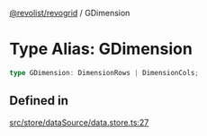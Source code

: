 [@revolist/revogrid](README.md) / GDimension

# Type Alias: GDimension

```ts
type GDimension: DimensionRows | DimensionCols;
```

## Defined in

[src/store/dataSource/data.store.ts:27](https://github.com/revolist/revogrid/blob/9117a91ea8e0927df97ffd7fc238d04b4ddfdd05/src/store/dataSource/data.store.ts#L27)
